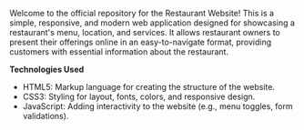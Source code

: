 

Welcome to the official repository for the Restaurant Website! This is a simple, responsive, and modern web application designed for showcasing a restaurant's menu, location, and services. 
It allows restaurant owners to present their offerings online in an easy-to-navigate format, providing customers with essential information about the restaurant.


**Technologies Used**
- HTML5: Markup language for creating the structure of the website.
- CSS3: Styling for layout, fonts, colors, and responsive design.
- JavaScript: Adding interactivity to the website (e.g., menu toggles, form validations).
